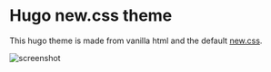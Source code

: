 # Hugo new.css theme

This hugo theme is made from vanilla html and the default [new.css](https://newcss.net/).

![screenshot](https://raw.githubusercontent.com/janikvonrotz/new-css/master/images/screenshot.png)